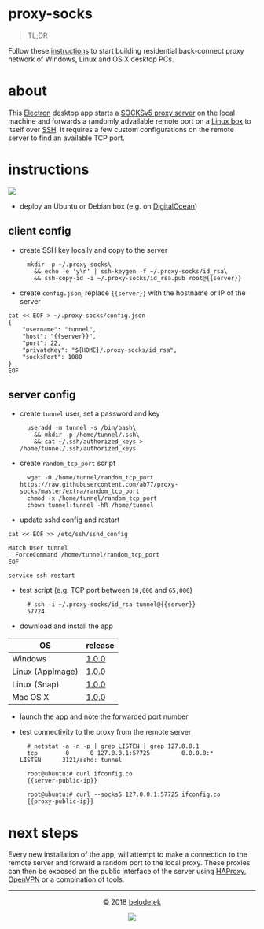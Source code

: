 # proxy-socks

> TL;DR

Follow these [instructions](#instructions) to start building residential back-connect proxy network of Windows, Linux and OS X desktop PCs.

# about
This [Electron](https://electronjs.org/) desktop app starts a [SOCKSv5 proxy server](https://github.com/mscdex/socksv5) on the local machine and forwards a randomly advailable remote port on a [Linux box](#server-config) to itself over [SSH](https://github.com/mscdex/ssh2). It requires a few custom configurations on the remote server to find an available TCP port.

# instructions

[![](https://raw.githubusercontent.com/ab77/netflix-proxy/master/static/digitalocean.png)](https://m.do.co/c/937b01397c94)

* deploy an Ubuntu or Debian box (e.g. on [DigitalOcean](https://m.do.co/c/937b01397c94))

## client config
* create SSH key locally and copy to the server

        mkdir -p ~/.proxy-socks\
          && echo -e 'y\n' | ssh-keygen -f ~/.proxy-socks/id_rsa\
          && ssh-copy-id -i ~/.proxy-socks/id_rsa.pub root@{{server}}

* create `config.json`, replace `{{server}}` with the hostname or IP of the server
```
cat << EOF > ~/.proxy-socks/config.json
{
    "username": "tunnel",
    "host": "{{server}}",
    "port": 22,
    "privateKey": "${HOME}/.proxy-socks/id_rsa",
    "socksPort": 1080
}
EOF
```

## server config
* create `tunnel` user, set a password and key

        useradd -m tunnel -s /bin/bash\
          && mkdir -p /home/tunnel/.ssh\
          && cat ~/.ssh/authorized_keys > /home/tunnel/.ssh/authorized_keys

* create `random_tcp_port` script

        wget -O /home/tunnel/random_tcp_port https://raw.githubusercontent.com/ab77/proxy-socks/master/extra/random_tcp_port
        chmod +x /home/tunnel/random_tcp_port
        chown tunnel:tunnel -hR /home/tunnel

* update sshd config and restart
```
cat << EOF >> /etc/ssh/sshd_config

Match User tunnel
  ForceCommand /home/tunnel/random_tcp_port
EOF

service ssh restart
```

* test script (e.g. TCP port between `10,000` and `65,000`)

        # ssh -i ~/.proxy-socks/id_rsa tunnel@{{server}}
        57724

* download and install the app

|OS|release|
|---|---|
|Windows|[1.0.0](https://github.com/ab77/proxy-socks/releases/download/v1.0.0/proxy-socks-setup-1.0.0.exe)|
|Linux (AppImage)|[1.0.0](https://github.com/ab77/proxy-socks/releases/download/v1.0.0/proxy-socks-1.0.0-x86_64.AppImage)|
|Linux (Snap)|[1.0.0](https://github.com/ab77/proxy-socks/releases/download/v1.0.0/proxy-socks_1.0.0_amd64.snap)|
|Mac OS X|[1.0.0](https://github.com/ab77/proxy-socks/releases/download/v1.0.0/proxy-socks-1.0.0.dmg)|

* launch the app and note the forwarded port number

* test connectivity to the proxy from the remote server

        # netstat -a -n -p | grep LISTEN | grep 127.0.0.1
        tcp        0      0 127.0.0.1:57725         0.0.0.0:*               LISTEN      3121/sshd: tunnel

        root@ubuntu:# curl ifconfig.co
        {{server-public-ip}}

        root@ubuntu:# curl --socks5 127.0.0.1:57725 ifconfig.co
        {{proxy-public-ip}}

# next steps
Every new installation of the app, will attempt to make a connection to the remote server and forward a random port to the local proxy. These proxies can then be exposed on the public interface of the server using [HAProxy](http://www.haproxy.org/), [OpenVPN](https://openvpn.net/) or a combination of tools.

<hr>
<p align="center">&copy; 2018 <a href="https://anton.belodedenko.me/belodetek/">belodetek</a></p>
<p align="center"><a href="http://anton.belodedenko.me/"><img src="https://avatars2.githubusercontent.com/u/2033996?v=3&s=50"></a></p>
